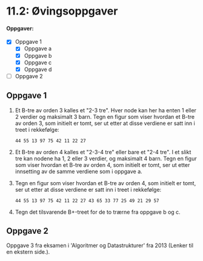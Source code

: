 # 11.2: Øvingsoppgaver

#### Oppgaver:
- [x] Oppgave 1
  - [x] Oppgave a
  - [x] Oppgave b
  - [x] Oppgave c
  - [x] Oppgave d
- [ ] Oppgave 2
## Oppgave 1

1. Et B-tre av orden 3 kalles et "2-3 tre". Hver node kan her ha enten 1 eller 2 verdier og maksimalt 3 barn. Tegn en figur som viser hvordan et B-tre av orden 3, som initielt er tomt, ser ut etter at disse verdiene er satt inn i treet i rekkefølge:

       44 55 13 97 75 42 11 22 27

2. Et B-tre av orden 4 kalles et "2-3-4 tre" eller bare et "2-4 tre". I et slikt tre kan nodene ha 1, 2 eller 3 verdier, og maksimalt 4 barn. Tegn en figur som viser hvordan et B-tre av orden 4, som initielt er tomt, ser ut etter innsetting av de samme verdiene som i oppgave a.

3. Tegn en figur som viser hvordan et B-tre av orden 4, som initielt er tomt, ser ut etter at disse verdiene er satt inn i treet i rekkefølge:

       44 55 13 97 75 42 11 22 27 43 65 33 77 25 49 21 29 57

4. Tegn det tilsvarende B+-treet for de to trærne fra oppgave b og c.

## Oppgave 2

Oppgave 3 fra eksamen i 'Algoritmer og Datastrukturer' fra 2013 (Lenker til en ekstern side.).